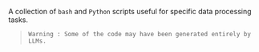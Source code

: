 A collection of `bash` and `Python` scripts useful for specific data processing tasks.

> ```
> Warning : Some of the code may have been generated entirely by LLMs.
> ```
